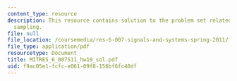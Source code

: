 ```yaml
---
content_type: resource
description: This resource contains solution to the problem set related to discrete-time
  sampling.
file: null
file_location: /coursemedia/res-6-007-signals-and-systems-spring-2011/f9ac05e1fcfce06109f8156bf6fc40df_MITRES_6_007S11_hw19_sol.pdf
file_type: application/pdf
resourcetype: Document
title: MITRES_6_007S11_hw19_sol.pdf
uid: f9ac05e1-fcfc-e061-09f8-156bf6fc40df
---
```

